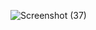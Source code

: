 ![Screenshot (37)](https://github.com/adamkennedy123/lab8add/assets/92745982/cd72c7e9-c9e0-45ef-b9e7-05a23569f2fc)
